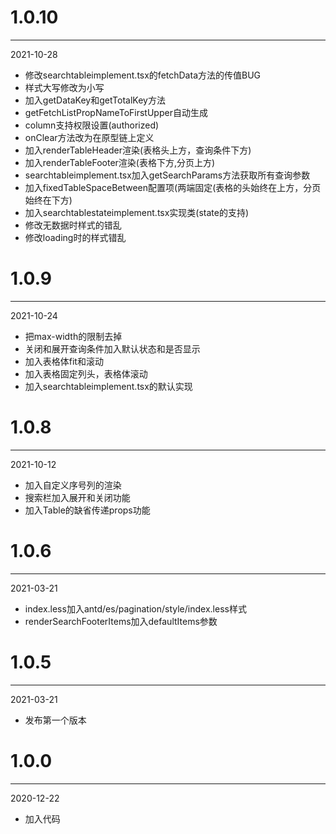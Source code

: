 # 1.0.10

***

2021-10-28

* 修改searchtableimplement.tsx的fetchData方法的传值BUG
* 样式大写修改为小写
* 加入getDataKey和getTotalKey方法
* getFetchListPropNameToFirstUpper自动生成
* column支持权限设置(authorized)
* onClear方法改为在原型链上定义
* 加入renderTableHeader渲染(表格头上方，查询条件下方)
* 加入renderTableFooter渲染(表格下方,分页上方)
* searchtableimplement.tsx加入getSearchParams方法获取所有查询参数
* 加入fixedTableSpaceBetween配置项(两端固定(表格的头始终在上方，分页始终在下方)
* 加入searchtablestateimplement.tsx实现类(state的支持)
* 修改无数据时样式的错乱
* 修改loading时的样式错乱

# 1.0.9

***

2021-10-24

* 把max-width的限制去掉
* 关闭和展开查询条件加入默认状态和是否显示
* 加入表格体fit和滚动
* 加入表格固定列头，表格体滚动
* 加入searchtableimplement.tsx的默认实现

# 1.0.8

***

2021-10-12

* 加入自定义序号列的渲染
* 搜索栏加入展开和关闭功能
* 加入Table的缺省传递props功能

# 1.0.6

***

2021-03-21

* index.less加入antd/es/pagination/style/index.less样式
* renderSearchFooterItems加入defaultItems参数

# 1.0.5

***

2021-03-21

* 发布第一个版本

# 1.0.0

***

2020-12-22

* 加入代码
